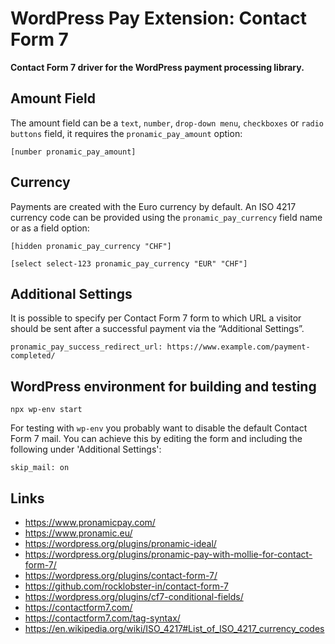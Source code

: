 # WordPress Pay Extension: Contact Form 7

**Contact Form 7 driver for the WordPress payment processing library.**

## Amount Field

The amount field can be a `text`, `number`, `drop-down menu`, `checkboxes` or `radio buttons` field,
it requires the `pronamic_pay_amount` option:

```
[number pronamic_pay_amount]
```

## Currency

Payments are created with the Euro currency by default. An ISO 4217 currency code can be provided
using the `pronamic_pay_currency` field name or as a field option: 

```
[hidden pronamic_pay_currency "CHF"]

[select select-123 pronamic_pay_currency "EUR" "CHF"]
```

## Additional Settings

It is possible to specify per Contact Form 7 form to which URL a visitor should be sent after a successful payment via the “Additional Settings”.

```
pronamic_pay_success_redirect_url: https://www.example.com/payment-completed/
```

## WordPress environment for building and testing

```
npx wp-env start
```

For testing with `wp-env` you probably want to disable the default Contact Form 7 mail.
You can achieve this by editing the form and including the following under 'Additional Settings':

```
skip_mail: on
```

## Links

- https://www.pronamicpay.com/
- https://www.pronamic.eu/
- https://wordpress.org/plugins/pronamic-ideal/
- https://wordpress.org/plugins/pronamic-pay-with-mollie-for-contact-form-7/
- https://wordpress.org/plugins/contact-form-7/
- https://github.com/rocklobster-in/contact-form-7
- https://wordpress.org/plugins/cf7-conditional-fields/
- https://contactform7.com/
- https://contactform7.com/tag-syntax/
- https://en.wikipedia.org/wiki/ISO_4217#List_of_ISO_4217_currency_codes
